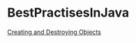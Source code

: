 # BestPractisesInJava
 
[Creating and Destroying Objects](https://github.com/arun786/BestPractisesInJava/blob/master/Documentation/CreatingAndDestroyingObjects.md)
